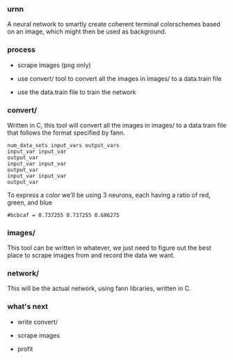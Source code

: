 ### urnn

A neural network to smartly create coherent terminal colorschemes based on an
image, which might then be used as background.

### process

* scrape images (png only)

* use convert/ tool to convert all the images in images/ to a data.train file 

* use the data.train file to train the network

### convert/

Written in C, this tool will convert all the images in images/ to a data.train file that follows the format specified by fann.

````
num_data_sets input_vars output_vars
input_var input_var
output_var
input_var input_var
output_var
input_var input_var
output_var
````

To express a color we'll be using 3 neurons, each having a ratio of red, green, and blue

````
#bcbcaf = 0.737255 0.737255 0.686275
````

### images/

This tool can be written in whatever, we just need to figure out the best place to scrape images from and record the data we want. 

### network/

This will be the actual network, using fann libraries, written in C.

### what's next

* write convert/

* scrape images

* profit
